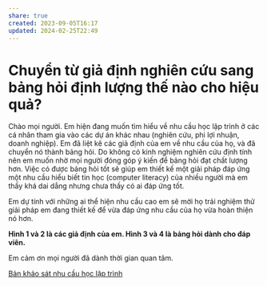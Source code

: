 ```yaml
---
share: true
created: 2023-09-05T16:17
updated: 2024-02-25T22:49
---
```

# Chuyển từ giả định nghiên cứu sang bảng hỏi định lượng thế nào cho hiệu quả?
Chào mọi người. Em hiện đang muốn tìm hiểu về nhu cầu học lập trình ở các cá nhân tham gia vào các dự án khác nhau (nghiên cứu, phi lợi nhuận, doanh nghiệp). Em đã liệt kê các giả định của em về nhu cầu của họ, và đã chuyển nó thành bảng hỏi. Do không có kinh nghiệm nghiên cứu định tính nên em muốn nhờ mọi người đóng góp ý kiến để bảng hỏi đạt chất lượng hơn. Việc có được bảng hỏi tốt sẽ giúp em thiết kế một giải pháp đáp ứng một nhu cầu hiểu biết tin học (computer literacy) của nhiều người mà em thấy khá dai dẳng nhưng chưa thấy có ai đáp ứng tốt.

Em dự tính với những ai thể hiện nhu cầu cao em sẽ mời họ trải nghiệm thử giải pháp em đang thiết kế để vừa đáp ứng nhu cầu của họ vừa hoàn thiện nó hơn.

**Hình 1 và 2 là các giả định của em. Hình 3 và 4 là bảng hỏi dành cho đáp viên.**

Em cảm ơn mọi người đã dành thời gian quan tâm.

[Bản khảo sát nhu cầu học lập trình](./Nhu%20c%E1%BA%A7u%20h%E1%BB%8Dc%20l%E1%BA%ADp%20tr%C3%ACnh/B%E1%BA%A3n%20kh%E1%BA%A3o%20s%C3%A1t%20nhu%20c%E1%BA%A7u%20h%E1%BB%8Dc%20l%E1%BA%ADp%20tr%C3%ACnh.md)
